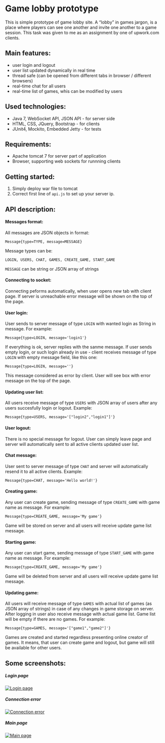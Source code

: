 # Game lobby prototype
This is simple prototype of game lobby site. A “lobby” in games jargon, is a place where players can see one another and invite one another to a game session. This task was given to me as an assignment by one of upwork.com clients.

## Main features:
 - user login and logout
 - user list updated dynamically in real time
 - thread safe (can be opened from different tabs in browser / different browsers)
 - real-time chat for all users
 - real-time list of games, whis can be modified by users

## Used technologies:
 - Java 7, WebSocket API, JSON API - for server side
 - HTML, CSS, JQuery, Bootstrap - for clients
 - JUnit4, Mockito, Embedded Jetty - for tests

## Requirements:
- Apache tomcat 7 for server part of application
- Browser, supporting web sockets for runnning clients

## Getting started:
 1. Simply deploy war file to tomcat
 2. Correct first line of ```api.js``` to set up your server ip.

## API description:
#### Messages format:
All messages are JSON objects in format:
```
Message{type=TYPE, message=MESSAGE}
```

Message types can be:
```
LOGIN, USERS, CHAT, GAMES, CREATE_GAME, START_GAME
```

```MESSAGE``` can be string or JSON array of strings

#### Connecting to socket:
Connecting peforms automatically, when user opens new tab with client page. If server is unreachable error message will be shown on the top of the page.

#### User login:
User sends to server message of type ```LOGIN``` with wanted login as String in message. For example:
```
Message{type=LOGIN, message='login1'}
```
If everything is ok, server replies with the sanme message.
If user sends empty login, or such login already in use - client receives message of type ```LOGIN``` with empty message field, like this one:
```
Message{type=LOGIN, message=''}
```
This message considered as error by client. User will see box with error message on the top of the page.

#### Updating user list:
All users receive message of type ```USERS``` with JSON array of users after any users succesfully login or logout.
Example:
```
Message{type=USERS, message='["login2","login1"]'}
```
#### User logout:
There is no special message for logout. User can simply leave page and server will automatically sent to all active clients updated user list.

#### Chat message:
User sent to server message of type ```CHAT``` and server will automatically resend it to all active clients. Example:
```
Message{type=CHAT, message='Hello world!'}
```
#### Creating game:
Any user can create game, sending message of type ```CREATE_GAME``` with game name as message. For example:
```
Message{type=CREATE_GAME, message='My game'}
```
Game will be stored on server and all users will receive update game list message.

#### Starting game:
Any user can start game, sending message of type ```START_GAME``` with game name as message. For example:
```
Message{type=CREATE_GAME, message='My game'}
```
Game will be deleted from server and all users will receive update game list message.

#### Updating game:
All users will receive message of type ```GAMES``` with actual list of games (as JSON array of strings) in case of any changes in game storage on server.
After logging in user also receive message with actual game list.
Game list will be empty if there are no games.
For example:
```
Message{type=GAMES, message='["game1","game2"]'}
```
Games are created and started regardless presenting online creator of games. It means, that user can create game and logout, but game will still be available for other users.

## Some screenshots:
##### Login page
[![Login page](https://docs.google.com/uc?id=0B9dr_t3FnLQ4cTBKVElPektoNTA)](https://docs.google.com/uc?id=0B9dr_t3FnLQ4cTBKVElPektoNTA)
##### Connection error
[![Connection error](https://docs.google.com/uc?id=0B9dr_t3FnLQ4UmdiTjBLOVN2OGs)](https://docs.google.com/uc?id=0B9dr_t3FnLQ4UmdiTjBLOVN2OGs)
##### Main page
[![Main page](https://docs.google.com/uc?id=0B9dr_t3FnLQ4ckdCb0M4U0E4Qmc)](https://docs.google.com/uc?id=0B9dr_t3FnLQ4ckdCb0M4U0E4Qmc)